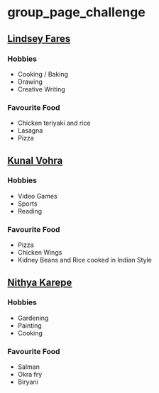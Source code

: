 # group_page_challenge

## [Lindsey Fares](https://github.com/lrfares1996)

### Hobbies
* Cooking / Baking
* Drawing
* Creative Writing

### Favourite Food
* Chicken teriyaki and rice
* Lasagna
* Pizza


## [Kunal Vohra](https://github.com/kvohra93)

### Hobbies

* Video Games
* Sports
* Reading

### Favourite Food

* Pizza
* Chicken Wings
* Kidney Beans and Rice cooked in Indian Style


## [Nithya Karepe](https://github.com/KarepeN)

### Hobbies

* Gardening
* Painting
* Cooking

### Favourite Food

* Salman
* Okra fry
* Biryani
